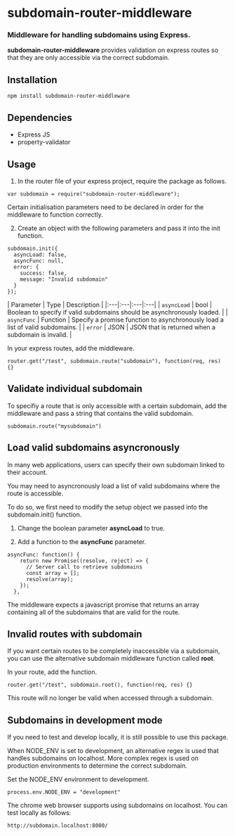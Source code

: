 # subdomain-router-middleware
### Middleware for handling subdomains using Express.

**subdomain-router-middleware** provides validation on express routes so that they are only accessible via the correct subdomain.

Installation
-----

```
npm install subdomain-router-middleware
```

Dependencies
-----
- Express JS
- property-validator

Usage
-----

1) In the router file of your express project, require the package as follows.

```
var subdomain = require("subdomain-router-middleware");
```

Certain initialisation parameters need to be declared in order for the middleware to function correctly.

2) Create an object with the following parameters and pass it into the init function.

```
subdomain.init({
  asyncLoad: false,
  asyncFunc: null,
  error: {
    success: false,
    message: "Invalid subdomain"
  }
});
```

| Parameter | Type | Description |
|:---|:---|:---|:---|
| `asyncLoad` | bool | Boolean to specify if valid subdomains should be asynchronously loaded. |
| `asyncFunc` | Function | Specify a promise function to asynchronously load a list of valid subdomains. |
| `error` | JSON | JSON that is returned when a subdomain is invalid. |


In your express routes, add the middleware.

```
router.get("/test", subdomain.route("subdomain"), function(req, res) {}
```

Validate individual subdomain
-----
To specifiy a route that is only accessible with a certain subdomain, add the middleware and pass a string that contains the valid subdomain.

```
subdomain.route("mysubdomain")
```

Load valid subdomains asyncronously
-----
In many web applications, users can specify their own subdomain linked to their account.

You may need to asyncronously load a list of valid subdomains where the route is accessible.

To do so, we first need to modify the setup object we passed into the subdomain.init() function.

1) Change the boolean parameter **asyncLoad** to true.

2) Add a function to the **asyncFunc** parameter.

```
asyncFunc: function() {
    return new Promise((resolve, reject) => {
      // Server call to retrieve subdomains
      const array = [];
      resolve(array);
    });
  },
```

The middleware expects a javascript promise that returns an array containing all of the subdomains that are valid for the route.

Invalid routes with subdomain
-----
If you want certain routes to be completely inaccessible via a subdomain, you can use the alternative subdomain middleware function called **root**.

In your route, add the function.

```
router.get("/test", subdomain.root(), function(req, res) {}
```

This route will no longer be valid when accessed through a subdomain.

Subdomains in development mode
----

If you need to test and develop locally, it is still possible to use this package.

When NODE_ENV is set to development, an alternative regex is used that handles subdomains on localhost. More complex regex is used on production environments to determine the correct subdomain. 

Set the NODE_ENV environment to development.

```
process.env.NODE_ENV = "development"
```

The chrome web browser supports using subdomains on localhost. You can test locally as follows:

```
http://subdomain.localhost:8080/
```